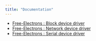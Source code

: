 ```yaml
---
title: "Documentation"
---
```


- [Free-Electrons : Block device driver](assets/sp.04.3_mas_csel_block_drivers.pdf)
- [Free-Electrons : Network device driver](assets/sp.04.4_mas_csel_network_drivers.pdf)
- [Free-Electrons : Serial device driver](assets/sp.04.5_mas_csel_serial_drivers.pdf)

